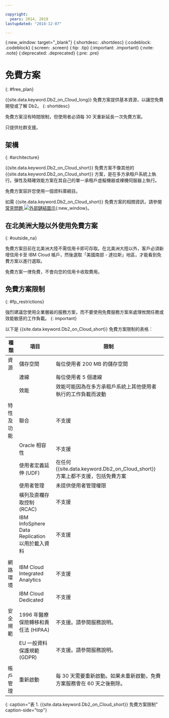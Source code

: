```yaml
---

copyright:
  years: 2014, 2019
lastupdated: "2018-12-07"

---
```


<!-- Attribute definitions --> 
{:new_window: target="_blank"}
{:shortdesc: .shortdesc}
{:codeblock: .codeblock}
{:screen: .screen}
{:tip: .tip}
{:important: .important}
{:note: .note}
{:deprecated: .deprecated}
{:pre: .pre}

# 免費方案
{: #free_plan}

{{site.data.keyword.Db2_on_Cloud_long}} 免費方案提供基本資源，以讓您免費開發或了解 Db2。
{: shortdesc}

免費方案沒有時間限制，但使用者必須每 30 天重新延長一次免費方案。

只提供社群支援。 
 
## 架構
{: #architecture}

{{site.data.keyword.Db2_on_Cloud_short}} 免費方案不像其他的 {{site.data.keyword.Db2_on_Cloud_short}} 方案，是在多方承租戶系統上執行。彈性及精確效能方案在其自己的單一承租戶虛擬機器或裸機伺服器上執行。
 
免費方案容許您使用一個資料庫綱目。

如需 {{site.data.keyword.Db2_on_Cloud_short}} 免費方案的相關資訊，請參閱[常見問題 ![外部鏈結圖示](../../icons/launch-glyph.svg "外部鏈結圖示")](https://ibm.biz/db2oc_free_plan_faq){:new_window}。

## 在北美洲大陸以外使用免費方案
{: #outside_na}

免費方案目前在北美洲大陸不需信用卡即可存取。在北美洲大陸以外，客戶必須新增信用卡至 IBM Cloud 帳戶，然後選取「美國南部 - 達拉斯」地區，才能看到免費方案以進行選取。

免費方案一律免費，不會向您的信用卡收取費用。

## 免費方案限制
{: #fp_restrictions}

強烈建議您使用企業層級的服務方案，而不要使用免費服務方案來處理攸關任務或效能敏感的工作負載。
{: important}

以下是 {{site.data.keyword.Db2_on_Cloud_short}} 免費方案限制的表格：

| 種類     |項目|限制| 
|----------|------|-------------|
|資源|儲存空間| 每位使用者 200 MB 的儲存空間|
|  |連線| 每位使用者 5 個連線|
|  |效能 |效能可能因為在多方承租戶系統上其他使用者執行的工作負載而波動|
|  |  |
|特性及功能|聯合|不支援|
|  |Oracle 相容性|不支援|
|  | 使用者定義延伸 (UDF) |在任何 {{site.data.keyword.Db2_on_Cloud_short}} 方案上都不支援，包括免費方案|
|  |使用者管理|未提供使用者管理權限|
|  |橫列及直欄存取控制 (RCAC)|不支援|
|  | IBM InfoSphere Data Replication 以用於載入資料|不支援|
|  |  |
|網路環境| IBM Cloud Integrated Analytics |不支援|
|  | IBM Cloud Dedicated |不支援|
|  |  |
| 安全規範 | 1996 年醫療保險轉移和責任法 (HIPAA) |不支援。請參閱服務說明。|
|  | EU 一般資料保護規範 (GDPR) |不支援。請參閱服務說明。|
|  |  |
|帳戶管理|重新啟動|每 30 天需要重新啟動。如果未重新啟動，免費方案服務會在 60 天之後刪除。|
{: caption="表 1. {{site.data.keyword.Db2_on_Cloud_short}} 免費方案限制" caption-side="top"}


